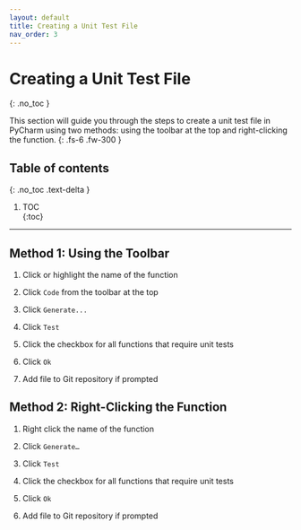 ```yaml
---
layout: default
title: Creating a Unit Test File
nav_order: 3
---
```



# Creating a Unit Test File
{: .no_toc }

This section will guide you through the steps to create a unit test file in PyCharm using two methods: using the toolbar at the top and right-clicking the function.
{: .fs-6 .fw-300 }

## Table of contents	
{: .no_toc .text-delta }	
1. TOC	
{:toc}

---

## Method 1: Using the Toolbar
1. Click or highlight the name of the function
> 

2. Click ```Code``` from the toolbar at the top
> 

3. Click ```Generate...```
> 

4. Click ```Test```
> 

5. Click the checkbox for all functions that require unit tests
> 

6. Click ```Ok```
> 

7. Add file to Git repository if prompted
> 

## Method 2: Right-Clicking the Function
1. Right click the name of the function
> 

2. Click ```Generate…```
> 

3. Click ```Test```
> 

4. Click the checkbox for all functions that require unit tests
> 

5. Click ```Ok```
> 

6. Add file to Git repository if prompted
> 
